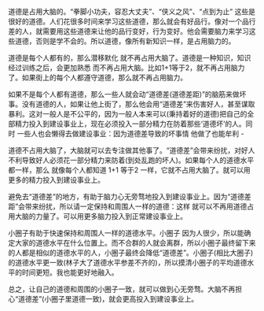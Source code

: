 
道德是占用大脑的。“拳脚小功夫，容忍大丈夫”、“侠义之风”、“点到为止” 这些是很好的道德。人们花很多时间来学习这些道德，那么就会有好品行。像对一个品行差的人，就需要用这些道德来让他的品行变好，行为变好。他会需要脑力来学习这些道德，否则是学不会的。所以道德，像所有新知识一样，是占用脑力的。

道德是每个人都有的，那么潜移默化 就不再占用大脑了。道德是一种知识，知识经过训练之后，会更加熟悉 而不再占用大脑。比如1+1等于2，就不再占用脑力了。如果街上的每个人都遵守道德，那么就不再占用脑力。

如果不是每个人都有道德，那么一些人就会动“道德差(道德差距)”的脑筋来做坏事。没有道德的人，如果让他上街了，那么他会用“道德差”来伤害好人，甚至谋取暴利。这对一般人是不公平的，因为一般人本来可以(秉持着好的道德)把自己的全部精力投入到建设事业上，现在必须投入一部分精力在防着那些‘道德坏’的人。同时 一些人也会懒得去做建设事业：因为道德差导致的坏事情 他做了也能牟利 -

道德不占用大脑了，大脑就可以去专注做其他事了。“道德差”会带来纷扰，对好人不利导致好人必须花一部分精力来防着(到处乱跑的坏人)。如果每个人的道德水平都一样，那么 就像每个人都知道 1+1 等于2 一样，它就不占用大脑了。就可以用更多的精力投入到建设事业上。

避免去“道德差”的地方，有助于脑力心无旁骛地投入到建设事业上。因为“道德差距”会带来纷扰，所以请一定保持和周围人一样的道德：这样 就可以不再用道德占用大脑的力量了。可以用更多脑力投入到正常建设事业上。

小圈子有助于快速保持和周围人一样的道德水平。小圈子 因为人很少，所以能确定大家的道德水平在什么位置上。而不合群的人就会离群，所以小圈子最终留下来的人都是相似的道德水平的人，小圈子最终会降低“道德差”。小圈子(相比大圈子)的道德水平更一致(林子大了道德水平参差不齐的)，所以摸清小圈子的平均道德水平的时间更短。我也能更好地融入。

总之，让自己的道德和周围的小圈子一致，就可以做到心无旁骛。大脑不再担心“道德差”(小圈子里道德一致)，就会更高投入到建设事业上。


